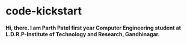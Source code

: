 # code-kickstart
<b> Hi, there. I am Parth Patel first year Computer Engineering student at L.D.R.P-Institute of Technology and Research, Gandhinagar. </b>
<br>